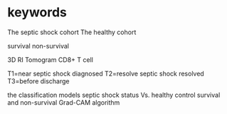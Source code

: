 # keywords

The septic shock cohort
The healthy cohort

survival
non-survival

3D RI Tomogram
CD8+ T cell

T1=near septic shock diagnosed
T2=resolve septic shock resolved
T3=before discharge

the classification models
septic shock status Vs. healthy control
survival and non-survival
Grad-CAM algorithm
